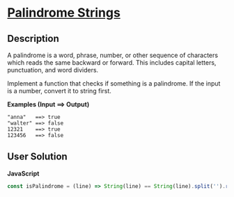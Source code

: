 # [Palindrome Strings](https://www.codewars.com/kata/57a5015d72292ddeb8000b31)

## Description

A palindrome is a word, phrase, number, or other sequence of characters which reads the same backward or forward. This includes capital letters, punctuation, and word dividers.

Implement a function that checks if something is a palindrome. If the input is a number, convert it to string first.

**Examples (Input ==> Output)**

    "anna"   ==> true
    "walter" ==> false
    12321    ==> true
    123456   ==> false

## User Solution

**JavaScript**

```js
const isPalindrome = (line) => String(line) == String(line).split('').reverse().join('');
```
